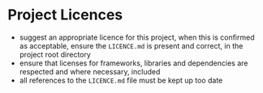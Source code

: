 # Project Licences

- suggest an appropriate licence for this project, when this is confirmed as acceptable, ensure the `LICENCE.md` is present and correct, in the project root directory
- ensure that licenses for frameworks, libraries and dependencies are respected and where necessary, included
- all references to the `LICENCE.md` file must be kept up too date
